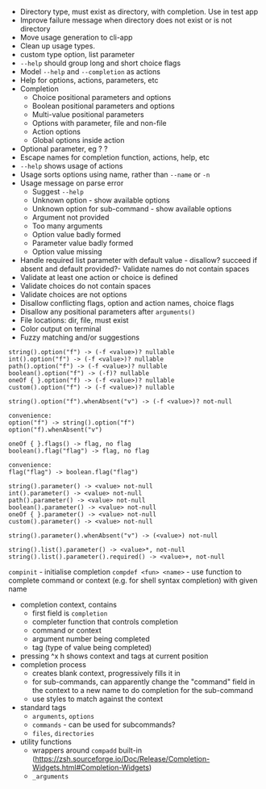 - Directory type, must exist as directory, with completion. Use in test app
- Improve failure message when directory does not exist or is not directory
- Move usage generation to cli-app
- Clean up usage types.
- custom type option, list parameter
- `--help` should group long and short choice flags
- Model `--help` and `--completion` as actions
- Help for options, actions, parameters, etc
- Completion
    - Choice positional parameters and options
    - Boolean positional parameters and options
    - Multi-value positional parameters
    - Options with parameter, file and non-file
    - Action options
    - Global options inside action
- Optional parameter, eg <choice>? <choice>?
- Escape names for completion function, actions, help, etc
- `--help` shows usage of actions
- Usage sorts options using name, rather than `--name` or `-n`
- Usage message on parse error
    - Suggest `--help`
    - Unknown option - show available options
    - Unknown option for sub-command - show available options
    - Argument not provided
    - Too many arguments
    - Option value badly formed
    - Parameter value badly formed
    - Option value missing
- Handle required list parameter with default value - disallow? succeed if absent and default provided?- Validate names do not contain spaces
- Validate at least one action or choice is defined
- Validate choices do not contain spaces
- Validate choices are not options
- Disallow conflicting flags, option and action names, choice flags
- Disallow any positional parameters after `arguments()`
- File locations: dir, file, must exist
- Color output on terminal
- Fuzzy matching and/or suggestions

```
string().option("f") -> (-f <value>)? nullable
int().option("f") -> (-f <value>)? nullable
path().option("f") -> (-f <value>)? nullable
boolean().option("f") -> (-f)? nullable
oneOf { }.option("f) -> (-f <value>)? nullable
custom().option("f") -> (-f <value>)? nullable

string().option("f").whenAbsent("v") -> (-f <value>)? not-null

convenience:
option("f") -> string().option("f")
option("f).whenAbsent("v")

oneOf { }.flags() -> flag, no flag
boolean().flag("flag") -> flag, no flag

convenience:
flag("flag") -> boolean.flag("flag")

string().parameter() -> <value> not-null
int().parameter() -> <value> not-null
path().parameter() -> <value> not-null
boolean().parameter() -> <value> not-null
oneOf { }.parameter() -> <value> not-null
custom().parameter() -> <value> not-null

string().parameter().whenAbsent("v") -> (<value>) not-null

string().list().parameter() -> <value>*, not-null
string().list().parameter().required() -> <value>+, not-null
```

`compinit` - initialise completion
`compdef <fun> <name>` - use function to complete command or context (e.g. for shell syntax completion) with given name

- completion context, contains
    - first field is `completion`
    - completer function that controls completion
    - command or context
    - argument number being completed
    - tag (type of value being completed)
- pressing ^x h shows context and tags at current position
- completion process
    - creates blank context, progressively fills it in
    - for sub-commands, can apparently change the "command" field in the context to a new name to do completion for the sub-command
    - use styles to match against the context
- standard tags
    - `arguments`, `options`
    - `commands` - can be used for subcommands?
    - `files`, `directories`
- utility functions
    - wrappers around `compadd` built-in (https://zsh.sourceforge.io/Doc/Release/Completion-Widgets.html#Completion-Widgets)
    - `_arguments`
